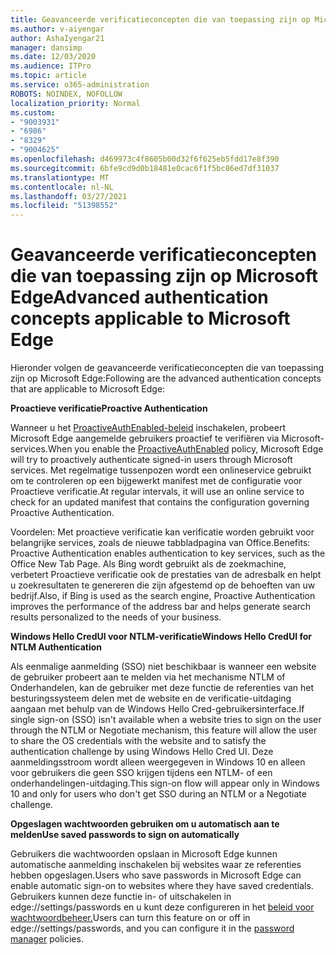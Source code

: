 ```yaml
---
title: Geavanceerde verificatieconcepten die van toepassing zijn op Microsoft Edge
ms.author: v-aiyengar
author: AshaIyengar21
manager: dansimp
ms.date: 12/03/2020
ms.audience: ITPro
ms.topic: article
ms.service: o365-administration
ROBOTS: NOINDEX, NOFOLLOW
localization_priority: Normal
ms.custom:
- "9003931"
- "6986"
- "8329"
- "9004625"
ms.openlocfilehash: d469973c4f8605b00d32f6f625eb5fdd17e8f390
ms.sourcegitcommit: 6bfe9cd9d0b18481e0cac6f1f5bc86ed7df31037
ms.translationtype: MT
ms.contentlocale: nl-NL
ms.lasthandoff: 03/27/2021
ms.locfileid: "51398552"
---
```

# <a name="advanced-authentication-concepts-applicable-to-microsoft-edge"></a><span data-ttu-id="22ad3-102">Geavanceerde verificatieconcepten die van toepassing zijn op Microsoft Edge</span><span class="sxs-lookup"><span data-stu-id="22ad3-102">Advanced authentication concepts applicable to Microsoft Edge</span></span>

<span data-ttu-id="22ad3-103">Hieronder volgen de geavanceerde verificatieconcepten die van toepassing zijn op Microsoft Edge:</span><span class="sxs-lookup"><span data-stu-id="22ad3-103">Following are the advanced authentication concepts that are applicable to Microsoft Edge:</span></span>

<span data-ttu-id="22ad3-104">**Proactieve verificatie**</span><span class="sxs-lookup"><span data-stu-id="22ad3-104">**Proactive Authentication**</span></span>

<span data-ttu-id="22ad3-105">Wanneer u het [ProactiveAuthEnabled-beleid](https://go.microsoft.com/fwlink/?linkid=2134621) inschakelen, probeert Microsoft Edge aangemelde gebruikers proactief te verifiëren via Microsoft-services.</span><span class="sxs-lookup"><span data-stu-id="22ad3-105">When you enable the [ProactiveAuthEnabled](https://go.microsoft.com/fwlink/?linkid=2134621) policy, Microsoft Edge will try to proactively authenticate signed-in users through Microsoft services.</span></span> <span data-ttu-id="22ad3-106">Met regelmatige tussenpozen wordt een onlineservice gebruikt om te controleren op een bijgewerkt manifest met de configuratie voor Proactieve verificatie.</span><span class="sxs-lookup"><span data-stu-id="22ad3-106">At regular intervals, it will use an online service to check for an updated manifest that contains the configuration governing Proactive Authentication.</span></span>

<span data-ttu-id="22ad3-107">Voordelen: Met proactieve verificatie kan verificatie worden gebruikt voor belangrijke services, zoals de nieuwe tabbladpagina van Office.</span><span class="sxs-lookup"><span data-stu-id="22ad3-107">Benefits: Proactive Authentication enables authentication to key services, such as the Office New Tab Page.</span></span> <span data-ttu-id="22ad3-108">Als Bing wordt gebruikt als de zoekmachine, verbetert Proactieve verificatie ook de prestaties van de adresbalk en helpt u zoekresultaten te genereren die zijn afgestemd op de behoeften van uw bedrijf.</span><span class="sxs-lookup"><span data-stu-id="22ad3-108">Also, if Bing is used as the search engine, Proactive Authentication improves the performance of the address bar and helps generate search results personalized to the needs of your business.</span></span>

<span data-ttu-id="22ad3-109">**Windows Hello CredUI voor NTLM-verificatie**</span><span class="sxs-lookup"><span data-stu-id="22ad3-109">**Windows Hello CredUI for NTLM Authentication**</span></span>

<span data-ttu-id="22ad3-110">Als eenmalige aanmelding (SSO) niet beschikbaar is wanneer een website de gebruiker probeert aan te melden via het mechanisme NTLM of Onderhandelen, kan de gebruiker met deze functie de referenties van het besturingssysteem delen met de website en de verificatie-uitdaging aangaan met behulp van de Windows Hello Cred-gebruikersinterface.</span><span class="sxs-lookup"><span data-stu-id="22ad3-110">If single sign-on (SSO) isn't available when a website tries to sign on the user through the NTLM or Negotiate mechanism, this feature will allow the user to share the OS credentials with the website and to satisfy the authentication challenge by using Windows Hello Cred UI.</span></span> <span data-ttu-id="22ad3-111">Deze aanmeldingsstroom wordt alleen weergegeven in Windows 10 en alleen voor gebruikers die geen SSO krijgen tijdens een NTLM- of een onderhandelingen-uitdaging.</span><span class="sxs-lookup"><span data-stu-id="22ad3-111">This sign-on flow will appear only in Windows 10 and only for users who don't get SSO during an NTLM or a Negotiate challenge.</span></span>

<span data-ttu-id="22ad3-112">**Opgeslagen wachtwoorden gebruiken om u automatisch aan te melden**</span><span class="sxs-lookup"><span data-stu-id="22ad3-112">**Use saved passwords to sign on automatically**</span></span>

<span data-ttu-id="22ad3-113">Gebruikers die wachtwoorden opslaan in Microsoft Edge kunnen automatische aanmelding inschakelen bij websites waar ze referenties hebben opgeslagen.</span><span class="sxs-lookup"><span data-stu-id="22ad3-113">Users who save passwords in Microsoft Edge can enable automatic sign-on to websites where they have saved credentials.</span></span> <span data-ttu-id="22ad3-114">Gebruikers kunnen deze functie in- of uitschakelen in edge://settings/passwords en u kunt deze configureren in het [beleid voor wachtwoordbeheer.](https://go.microsoft.com/fwlink/?linkid=2134622)</span><span class="sxs-lookup"><span data-stu-id="22ad3-114">Users can turn this feature on or off in edge://settings/passwords, and you can configure it in the [password manager](https://go.microsoft.com/fwlink/?linkid=2134622) policies.</span></span>
